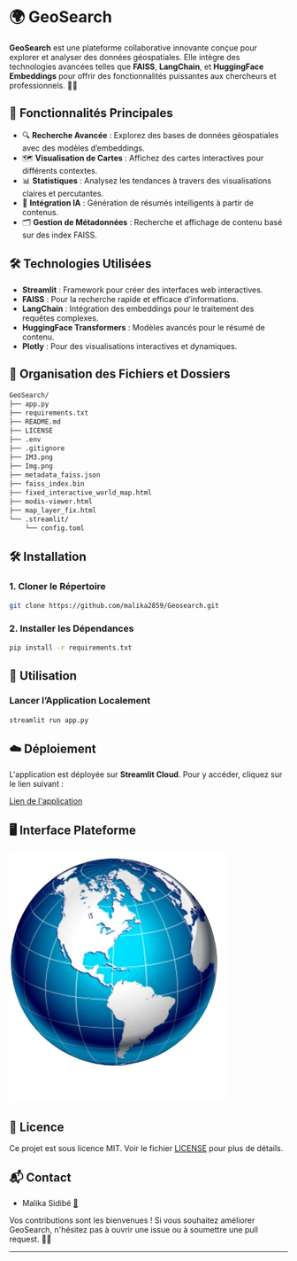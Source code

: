 
# 🌍 GeoSearch

**GeoSearch** est une plateforme collaborative innovante conçue pour explorer et analyser des données géospatiales. Elle intègre des technologies avancées telles que **FAISS**, **LangChain**, et **HuggingFace Embeddings** pour offrir des fonctionnalités puissantes aux chercheurs et professionnels. 🚀✨

## 🌟 Fonctionnalités Principales

- 🔍 **Recherche Avancée** : Explorez des bases de données géospatiales avec des modèles d’embeddings.
- 🗺️ **Visualisation de Cartes** : Affichez des cartes interactives pour différents contextes.
- 📊 **Statistiques** : Analysez les tendances à travers des visualisations claires et percutantes.
- 🤖 **Intégration IA** : Génération de résumés intelligents à partir de contenus.
- 🗂️ **Gestion de Métadonnées** : Recherche et affichage de contenu basé sur des index FAISS.

## 🛠️ Technologies Utilisées

- **Streamlit** : Framework pour créer des interfaces web interactives.
- **FAISS** : Pour la recherche rapide et efficace d’informations.
- **LangChain** : Intégration des embeddings pour le traitement des requêtes complexes.
- **HuggingFace Transformers** : Modèles avancés pour le résumé de contenu.
- **Plotly** : Pour des visualisations interactives et dynamiques.

## 📂 Organisation des Fichiers et Dossiers

```
GeoSearch/
├── app.py
├── requirements.txt
├── README.md
├── LICENSE
├── .env
├── .gitignore
├── IM3.png
├── Img.png
├── metadata_faiss.json
├── faiss_index.bin
├── fixed_interactive_world_map.html
├── modis-viewer.html
├── map_layer_fix.html
└── .streamlit/
    └── config.toml
```

## 🛠️ Installation

### 1. Cloner le Répertoire

```bash
git clone https://github.com/malika2859/Geosearch.git
```

### 2. Installer les Dépendances

```bash
pip install -r requirements.txt
```

## 🚀 Utilisation

### Lancer l’Application Localement

```bash
streamlit run app.py
```

## ☁️ Déploiement

L'application est déployée sur **Streamlit Cloud**. Pour y accéder, cliquez sur le lien suivant :

[Lien de l'application](https://geosearch.streamlit.app/)

## 🖥️ Interface Plateforme

![Interface GeoSearch](Img.png)

## 📄 Licence

Ce projet est sous licence MIT. Voir le fichier [LICENSE](LICENSE) pour plus de détails.

## 📬 Contact

- Malika Sidibé [📧](mailto:oumoumalikasidibe@gmail.com)

Vos contributions sont les bienvenues ! Si vous souhaitez améliorer GeoSearch, n'hésitez pas à ouvrir une issue ou à soumettre une pull request. 🤝✨

---
